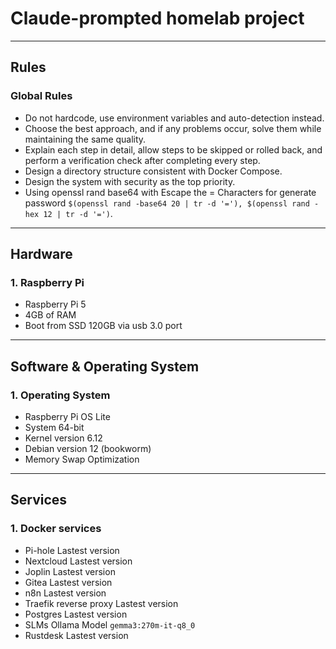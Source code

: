 # Claude-prompted homelab project

---

## Rules

### Global Rules
  - Do not hardcode, use environment variables and auto-detection instead.
  - Choose the best approach, and if any problems occur, solve them while maintaining the same quality.
  - Explain each step in detail, allow steps to be skipped or rolled back, and perform a verification check after completing every step.
  - Design a directory structure consistent with Docker Compose.
  - Design the system with security as the top priority.
  - Using openssl rand base64 with Escape the = Characters for generate password `$(openssl rand -base64 20 | tr -d '='), $(openssl rand -hex 12 | tr -d '=')`.

---

## Hardware

### 1. Raspberry Pi
  - Raspberry Pi 5
  - 4GB of RAM
  - Boot from SSD 120GB via usb 3.0 port

---

## Software & Operating System

### 1. Operating System
  - Raspberry Pi OS Lite
  - System 64-bit
  - Kernel version 6.12
  - Debian version 12 (bookworm)
  - Memory Swap Optimization

---

## Services

### 1. Docker services
  - Pi-hole Lastest version
  - Nextcloud Lastest version
  - Joplin Lastest version
  - Gitea Lastest version
  - n8n Lastest version
  - Traefik reverse proxy Lastest version
  - Postgres Lastest version
  - SLMs Ollama Model `gemma3:270m-it-q8_0`
  - Rustdesk Lastest version
